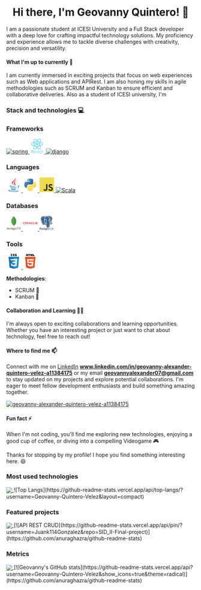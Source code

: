 <h1 align="center"> Hi there, I'm Geovanny Quintero! 👋</h1>

I am a passionate student at ICESI University and a Full Stack developer with a deep love for crafting impactful technology solutions. My proficiency and experience allows me to tackle diverse challenges with creativity, precision and versatility.

#### What I'm up to currently 🚀
I am currently immersed in exciting projects that focus on web experiences such as Web applications and APIRest. I am also honing my skills in agile methodologies such as SCRUM and Kanban to ensure efficient and collaborative deliveries. Also as a student of ICESI university, I'm

### Stack and technologies 💻

<h3 align="left">Frameworks</h3>
<p align="left"> 
  <a href="https://spring.io/" target="_blank" rel="noreferrer"> 
    <img src="https://www.vectorlogo.zone/logos/springio/springio-icon.svg" alt="spring" width="40" height="40"/> 
  </a>
  <a href="https://reactjs.org/" target="_blank" rel="noreferrer"> 
    <img src="https://raw.githubusercontent.com/devicons/devicon/master/icons/react/react-original-wordmark.svg" alt="react" width="40" height="40"/> 
  </a> 
  <a href="https://www.djangoproject.com/" target="_blank" rel="noreferrer"> 
    <img src="https://cdn.worldvectorlogo.com/logos/django.svg" alt="django" width="40" height="40"/> 
  </a> 
</p>

<h3 align="left">Languages</h3>
<p align="left"> 
  <a href="https://www.java.com" target="_blank" rel="noreferrer"> 
    <img src="https://raw.githubusercontent.com/devicons/devicon/master/icons/java/java-original.svg" alt="java" width="40" height="40"/> 
  </a> 
  <a href="https://www.python.org" target="_blank" rel="noreferrer"> 
    <img src="https://raw.githubusercontent.com/devicons/devicon/master/icons/python/python-original.svg" alt="python" width="40" height="40"/> 
  </a>
  <a href="https://developer.mozilla.org/en-US/docs/Web/JavaScript" target="_blank" rel="noreferrer"> 
    <img src="https://raw.githubusercontent.com/devicons/devicon/master/icons/javascript/javascript-original.svg" alt="javascript" width="40" height="40"/> 
  </a>
  <a href="https://www.scala-lang.org/" target="_blank" rel="noreferrer"> 
    <img src="https://cdn.simpleicons.org/scala" alt="Scala" width="40" height="40"/> 
  </a>
</p>

<h3 align="left">Databases</h3>
<p align="left"> 
  <a href="https://www.mongodb.com/" target="_blank" rel="noreferrer"> 
    <img src="https://raw.githubusercontent.com/devicons/devicon/master/icons/mongodb/mongodb-original-wordmark.svg" alt="mongodb" width="40" height="40"/> 
  </a> 
  <a href="https://www.oracle.com/" target="_blank" rel="noreferrer"> 
    <img src="https://raw.githubusercontent.com/devicons/devicon/master/icons/oracle/oracle-original.svg" alt="oracle" width="40" height="40"/> 
  </a>
  <a href="https://www.postgresql.org" target="_blank" rel="noreferrer"> 
    <img src="https://raw.githubusercontent.com/devicons/devicon/master/icons/postgresql/postgresql-original-wordmark.svg" alt="postgresql" width="40" height="40"/> 
  </a> 
</p>

<h3 align="left">Tools</h3>
<p align="left"> 
  <a href="https://www.w3schools.com/css/" target="_blank" rel="noreferrer"> 
    <img src="https://raw.githubusercontent.com/devicons/devicon/master/icons/css3/css3-original-wordmark.svg" alt="css3" width="40" height="40"/> 
  </a> 
  <a href="https://www.w3.org/html/" target="_blank" rel="noreferrer"> 
    <img src="https://raw.githubusercontent.com/devicons/devicon/master/icons/html5/html5-original-wordmark.svg" alt="html5" width="40" height="40"/> 
  </a> 
</p>

**Methodologies**:
- SCRUM 🔄
- Kanban 🔵

#### Collaboration and Learning 👯‍♂️
I'm always open to exciting collaborations and learning opportunities. Whether you have an interesting project or just want to chat about technology, feel free to reach out!

#### Where to find me 📫
Connect with me on [LinkedIn](www.linkedin.com/in/geovanny-alexander-quintero-velez-a11384175) **www.linkedin.com/in/geovanny-alexander-quintero-velez-a11384175** or my email **geovannyalexander07@gmail.com** to stay updated on my projects and explore potential collaborations. I'm eager to meet fellow development enthusiasts and build something amazing together.
<p align="left"> 
<a href="https://linkedin.com/in/geovanny-alexander-quintero-velez-a11384175" target="blank"><img align="center" src="https://raw.githubusercontent.com/rahuldkjain/github-profile-readme-generator/master/src/images/icons/Social/linked-in-alt.svg" alt="geovanny-alexander-quintero-velez-a11384175" height="30" width="40" /></a>
</p> 

#### Fun fact ⚡
When I'm not coding, you'll find me exploring new technologies, enjoying a good cup of coffee, or diving into a compelling Videogame 🎮

Thanks for stopping by my profile! I hope you find something interesting here. 😄

### Most used technologies
<a href="https://github.com/anuraghazra/github-readme-stats">
  <img align="center" src="https://github-readme-stats.vercel.app/api/top-langs/?username=Geovanny-Quintero-Velez&layout=compact" />
</a>
![Top Langs](https://github-readme-stats.vercel.app/api/top-langs/?username=Geovanny-Quintero-Velez&layout=compact)

### Featured projects
<a href="https://github.com/anuraghazra/github-readme-stats">
  <img align="center" src="https://github-readme-stats.vercel.app/api/pin/?username=Juank114Gonzalez&repo=SID_II-Final-project" />
</a>
[![API REST CRUD](https://github-readme-stats.vercel.app/api/pin/?username=Juank114Gonzalez&repo=SID_II-Final-project)](https://github.com/anuraghazra/github-readme-stats)

### Metrics
<a href="https://github.com/anuraghazra/github-readme-stats">
  <img align="center" src="https://github-readme-stats.vercel.app/api?username=Geovanny-Quintero-Velez&show_icons=true&theme=radical&rank_icon=github" />
</a>
[![Geovanny's GitHub stats](https://github-readme-stats.vercel.app/api?username=Geovanny-Quintero-Velez&show_icons=true&theme=radical)](https://github.com/anuraghazra/github-readme-stats)

<!--
**Geovanny-Quintero-Velez/Geovanny-Quintero-Velez** is a ✨ _special_ ✨ repository because its `README.md` (this file) appears on your GitHub profile.

Here are some ideas to get you started:

- 🔭 I’m currently working on ...
- 🌱 I’m currently learning ...
- 👯 I’m looking to collaborate on ...
- 🤔 I’m looking for help with ...
- 💬 Ask me about ...
- 📫 How to reach me: ...
- 😄 Pronouns: ...
- ⚡ Fun fact: ...
-->
